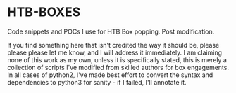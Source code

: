 # HTB-BOXES

Code snippets and POCs I use for HTB Box popping. Post modification.

If you find something here that isn't credited the way it should be, please please please let me know, and I will address it immediately. I am claiming none of this work as my own, unless it is specifically stated, this is merely a collection of scripts I've modified from skilled authors for box engagements. In all cases of python2, I've made best effort to convert the syntax and dependencies to python3 for sanity - if I failed, I'll annotate it.



